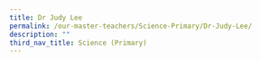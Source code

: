```yaml
---
title: Dr Judy Lee
permalink: /our-master-teachers/Science-Primary/Dr-Judy-Lee/
description: ""
third_nav_title: Science (Primary)
---
```

